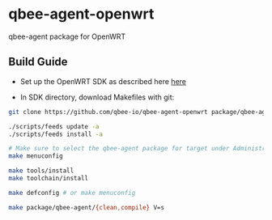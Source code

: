 # qbee-agent-openwrt
qbee-agent package for OpenWRT

## Build Guide

- Set up the OpenWRT SDK as described here [here](https://openwrt.org/docs/guide-developer/toolchain/use-buildsystem)

- In SDK directory, download Makefiles with git:

```sh
git clone https://github.com/qbee-io/qbee-agent-openwrt package/qbee-agent
```

```sh
./scripts/feeds update -a
./scripts/feeds install -a

# Make sure to select the qbee-agent package for target under Administration
make menuconfig

make tools/install
make toolchain/install

make defconfig # or make menuconfig

make package/qbee-agent/{clean,compile} V=s
```
